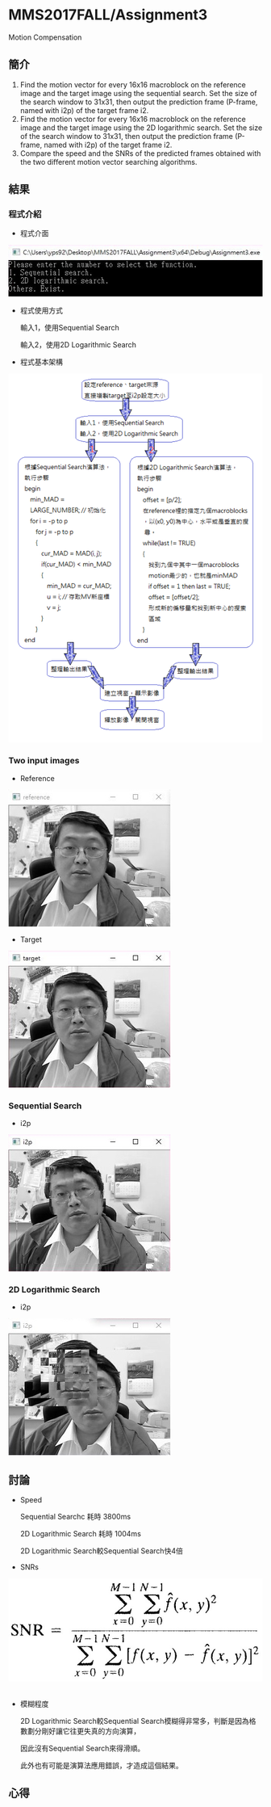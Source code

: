 # MMS2017FALL/Assignment3
Motion Compensation

## 簡介
1. Find the motion vector for every 16x16 macroblock on the reference image and the target image using the sequential search. Set the size of the search window to 31x31, then output the prediction frame (P-frame, named with i2p) of the target frame i2.
2. Find the motion vector for every 16x16 macroblock on the reference image and the target image using the 2D logarithmic search. Set the size of the search window to 31x31, then output the prediction frame (P-frame, named with i2p) of the target frame i2.
3. Compare the speed and the SNRs of the predicted frames obtained with the two different motion vector searching algorithms.

## 結果

### 程式介紹

* 程式介面

![Picture](step.jpg)

* 程式使用方式

  輸入1，使用Sequential Search
  
  輸入2，使用2D Logarithmic Search
  
* 程式基本架構

![Picture](stepbystep.jpg)

### Two input images

* Reference

![Picture](reference.jpg)

* Target

![Picture](target.jpg)

### Sequential Search

* i2p

![Picture](sequentialsearch.jpg)


### 2D Logarithmic Search

* i2p

![Picture](2Dlogarithmicsearch.jpg)


## 討論

* Speed

  Sequential Searchc 耗時 3800ms
  
  2D Logarithmic Search 耗時 1004ms
  
  2D Logarithmic Search較Sequential Search快4倍
  

* SNRs

![Picture](tence.jpg)
  

* 模糊程度

  2D Logarithmic Search較Sequential Search模糊得非常多，判斷是因為格數劃分剛好讓它往更失真的方向演算，
  
  因此沒有Sequential Search來得滑順。
  
  此外也有可能是演算法應用錯誤，才造成這個結果。

## 心得
